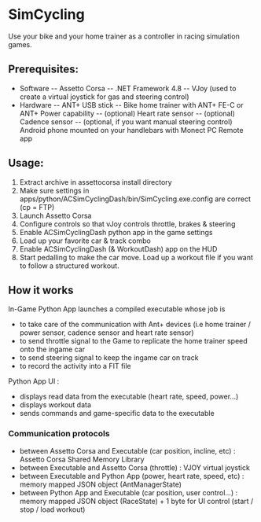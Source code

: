 # SimCycling
Use your bike and your home trainer as a controller in racing simulation games.

## Prerequisites:
- Software
-- Assetto Corsa
-- .NET Framework 4.8
-- VJoy (used to create a virtual joystick for gas and steering control)
- Hardware
-- ANT+ USB stick
-- Bike home trainer with ANT+ FE-C or ANT+ Power capability
-- (optional) Heart rate sensor
-- (optional) Cadence sensor
-- (optional, if you want manual steering control) Android phone mounted on your handlebars with Monect PC Remote app

## Usage: 
1. Extract archive in assettocorsa install directory
2. Make sure settings in apps/python/ACSimCyclingDash/bin/SimCycling.exe.config are correct (cp = FTP)
3. Launch Assetto Corsa 
4. Configure controls so that vJoy controls throttle, brakes & steering
5. Enable ACSimCyclingDash python app in the game settings
6. Load up your favorite car & track combo
7. Enable ACSimCyclingDash (& WorkoutDash) app on the HUD
8. Start pedalling to make the car move. Load up a workout file if you want to follow a structured workout.


## How it works
In-Game Python App launches a compiled executable whose job is
- to take care of the communication with Ant+ devices (i.e home trainer / power sensor, cadence sensor and heart rate sensor)
- to send throttle signal to the Game to replicate the home trainer speed onto the ingame car
- to send steering signal to keep the ingame car on track
- to record the activity into a FIT file

Python App UI : 
- displays read data from the executable (heart rate, speed, power...)
- displays workout data
- sends commands and game-specific data to the executable

### Communication protocols
- between Assetto Corsa and Executable (car position, incline, etc) : Assetto Corsa Shared Memory Library
- between Executable and Assetto Corsa (throttle) : VJOY virtual joystick
- between Executable and Python App (power, heart rate, speed, etc) : memory mapped JSON object (AntManagerState)
- between Python App and Executable (car position, user control...) :  memory mapped JSON object (RaceState) + 1 byte for UI control (start / stop / load workout)
